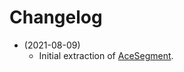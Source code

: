 # Changelog

* (2021-08-09)
    * Initial extraction of [AceSegment](https://github.com/bxparks/AceSegment).
